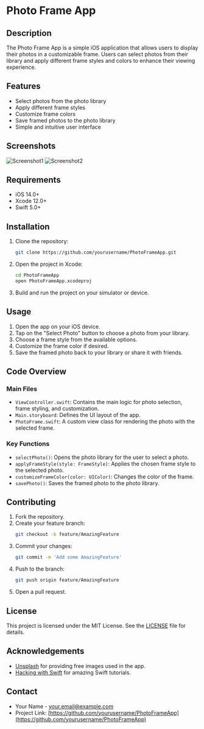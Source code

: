 # Photo Frame App

## Description
The Photo Frame App is a simple iOS application that allows users to display their photos in a customizable frame. Users can select photos from their library and apply different frame styles and colors to enhance their viewing experience.

## Features
- Select photos from the photo library
- Apply different frame styles
- Customize frame colors
- Save framed photos to the photo library
- Simple and intuitive user interface

## Screenshots
![Screenshot1](path_to_screenshot1.png)
![Screenshot2](path_to_screenshot2.png)

## Requirements
- iOS 14.0+
- Xcode 12.0+
- Swift 5.0+

## Installation
1. Clone the repository:
    ```sh
    git clone https://github.com/yourusername/PhotoFrameApp.git
    ```
2. Open the project in Xcode:
    ```sh
    cd PhotoFrameApp
    open PhotoFrameApp.xcodeproj
    ```
3. Build and run the project on your simulator or device.

## Usage
1. Open the app on your iOS device.
2. Tap on the "Select Photo" button to choose a photo from your library.
3. Choose a frame style from the available options.
4. Customize the frame color if desired.
5. Save the framed photo back to your library or share it with friends.

## Code Overview
### Main Files
- `ViewController.swift`: Contains the main logic for photo selection, frame styling, and customization.
- `Main.storyboard`: Defines the UI layout of the app.
- `PhotoFrame.swift`: A custom view class for rendering the photo with the selected frame.

### Key Functions
- `selectPhoto()`: Opens the photo library for the user to select a photo.
- `applyFrameStyle(style: FrameStyle)`: Applies the chosen frame style to the selected photo.
- `customizeFrameColor(color: UIColor)`: Changes the color of the frame.
- `savePhoto()`: Saves the framed photo to the photo library.

## Contributing
1. Fork the repository.
2. Create your feature branch:
    ```sh
    git checkout -b feature/AmazingFeature
    ```
3. Commit your changes:
    ```sh
    git commit -m 'Add some AmazingFeature'
    ```
4. Push to the branch:
    ```sh
    git push origin feature/AmazingFeature
    ```
5. Open a pull request.

## License
This project is licensed under the MIT License. See the [LICENSE](LICENSE) file for details.

## Acknowledgements
- [Unsplash](https://unsplash.com) for providing free images used in the app.
- [Hacking with Swift](https://www.hackingwithswift.com) for amazing Swift tutorials.

## Contact
- Your Name - [your.email@example.com](mailto:your.email@example.com)
- Project Link: [https://github.com/yourusername/PhotoFrameApp](https://github.com/yourusername/PhotoFrameApp)
